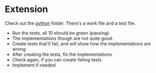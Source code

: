 # Extension
Check out the [python](./python) folder. There's a work file and a test file.
- Run the tests, all 10 should be green (passing).
- The implementations though are not quite good.
- Create tests that'll fail, and will show how the implementations are wrong
- After creating the tests, fix the implementations
- Check again, if you can create failing tests
- Implement if needed
